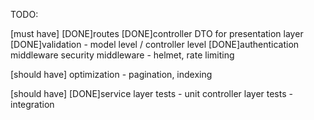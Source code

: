 TODO:

[must have]
[DONE]routes
[DONE]controller
DTO for presentation layer
[DONE]validation - model level / controller level
[DONE]authentication middleware
security middleware - helmet, rate limiting

[should have]
optimization - pagination, indexing

[should have]
[DONE]service layer tests - unit
controller layer tests - integration

